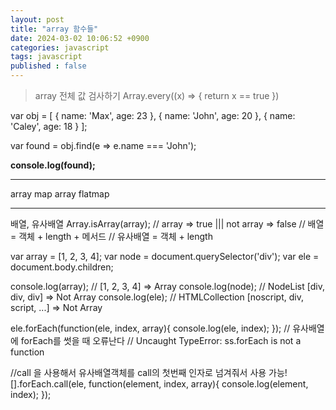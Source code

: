 ```yaml
---
layout: post
title: "array 함수들"
date: 2024-03-02 10:06:52 +0900
categories: javascript
tags: javascript
published : false
---
```


> array 전체 값 검사하기
Array.every((x) => {
	return x == true
})

var obj = [
	{ name: 'Max', age: 23 },
	{ name: 'John', age: 20 },
	{ name: 'Caley', age: 18 }
];

var found = obj.find(e => e.name === 'John');

**console.log(found);**

---

array map
array flatmap

---

배열, 유사배열
Array.isArray(array);
// array => true  |||  not array => false
// 배열 = 객체 + length + 메서드
// 유사배열 = 객체 + length

var array = [1, 2, 3, 4];
var node = document.querySelector('div'); 
var ele = document.body.children;

console.log(array);		// [1, 2, 3, 4]  => Array
console.log(node);		// NodeList [div, div, div] => Not Array
console.log(ele);		// HTMLCollection [noscript, div, script, ...] => Not Array

ele.forEach(function(ele, index, array){
	console.log(ele, index);
});
// 유사배열에 forEach를 썻을 때 오류난다
// Uncaught TypeError: ss.forEach is not a function

//call 을 사용해서 유사배열객체를  call의 첫번째 인자로 넘겨줘서 사용 가능!
[].forEach.call(ele, function(element, index, array){
	console.log(element, index);
});